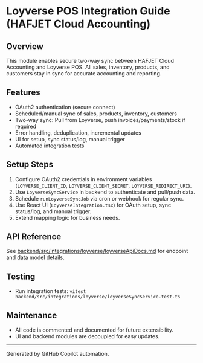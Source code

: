 # Loyverse POS Integration Guide (HAFJET Cloud Accounting)

## Overview
This module enables secure two-way sync between HAFJET Cloud Accounting and Loyverse POS. All sales, inventory, products, and customers stay in sync for accurate accounting and reporting.

## Features
- OAuth2 authentication (secure connect)
- Scheduled/manual sync of sales, products, inventory, customers
- Two-way sync: Pull from Loyverse, push invoices/payments/stock if required
- Error handling, deduplication, incremental updates
- UI for setup, sync status/log, manual trigger
- Automated integration tests

## Setup Steps
1. Configure OAuth2 credentials in environment variables (`LOYVERSE_CLIENT_ID`, `LOYVERSE_CLIENT_SECRET`, `LOYVERSE_REDIRECT_URI`).
2. Use `LoyverseSyncService` in backend to authenticate and pull/push data.
3. Schedule `runLoyverseSyncJob` via cron or webhook for regular sync.
4. Use React UI (`LoyverseIntegration.tsx`) for OAuth setup, sync status/log, and manual trigger.
5. Extend mapping logic for business needs.

## API Reference
See [backend/src/integrations/loyverse/loyverseApiDocs.md](../backend/src/integrations/loyverse/loyverseApiDocs.md) for endpoint and data model details.

## Testing
- Run integration tests: `vitest backend/src/integrations/loyverse/loyverseSyncService.test.ts`

## Maintenance
- All code is commented and documented for future extensibility.
- UI and backend modules are decoupled for easy updates.

---
Generated by GitHub Copilot automation.
